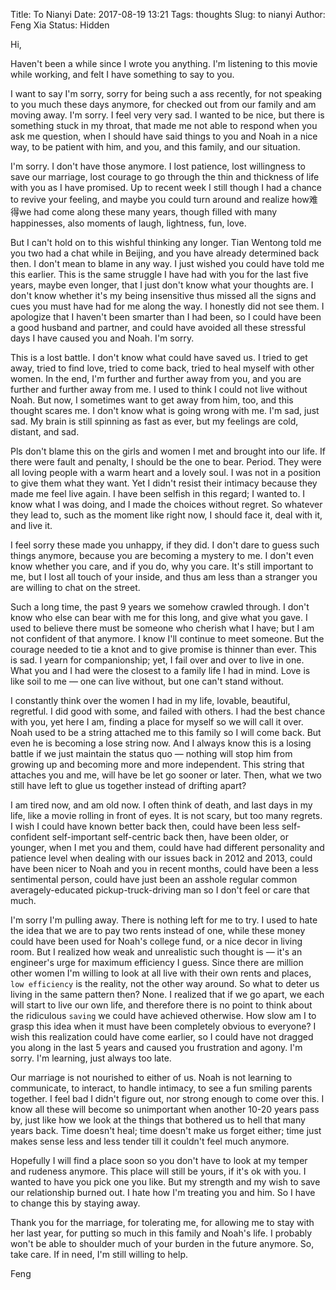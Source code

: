 Title: To Nianyi
Date: 2017-08-19 13:21
Tags: thoughts
Slug: to nianyi
Author: Feng Xia
Status: Hidden

Hi,

Haven't been a while since I wrote you anything. I'm listening to this
movie while working, and felt I have something to say to you.

I want to say I'm sorry, sorry for being such a ass recently, for not
speaking to you much these days anymore, for checked out from our
family and am moving away. I'm sorry. I feel very very sad. I wanted
to be nice, but there is something stuck in my throat, that made me
not able to respond when you ask me question, when I should have said
things to you and Noah in a nice way, to be patient with him, and you,
and this family, and our situation.

I'm sorry. I don't have those anymore. I lost patience, lost
willingness to save our marriage, lost courage to go through the thin
and thickness of life with you as I have promised. Up to recent week I
still though I had a chance to revive your feeling, and maybe you
could turn around and realize how难得we had come along these many
years, though filled with many happinesses, also moments of laugh,
lightness, fun, love.

But I can't hold on to this wishful thinking any longer. Tian Wentong
told me you two had a chat while in Beijing, and you have already
determined back then. I don't mean to blame in any way. I just wished
you could have told me this earlier. This is the same struggle I have
had with you for the last five years, maybe even longer, that I just
don't know what your thoughts are. I don't know whether it's my being
insensitive thus missed all the signs and cues you must have had for
me along the way. I honestly did not see them. I apologize that I
haven't been smarter than I had been, so I could have been a good
husband and partner, and could have avoided all these stressful days I
have caused you and Noah. I'm sorry.

This is a lost battle. I don't know what could have saved us. I tried
to get away, tried to find love, tried to come back, tried to heal
myself with other women. In the end, I'm further and further away from
you, and you are further and further away from me. I used to think I
could not live without Noah. But now, I sometimes want to get away
from him, too, and this thought scares me. I don't know what is going
wrong with me. I'm sad, just sad. My brain is still spinning as fast
as ever, but my feelings are cold, distant, and sad.

Pls don't blame this on the girls and women I met and brought into our
life. If there were fault and penalty, I should be the one to
bear. Period. They were all loving people with a warm heart and a
lovely soul. I was not in a position to give them what they want. Yet
I didn't resist their intimacy because they made me feel live again. I
have been selfish in this regard; I wanted to. I know what I was
doing, and I made the choices without regret. So whatever they lead
to, such as the moment like right now, I should face it, deal with it,
and live it.

I feel sorry these made you unhappy, if they did. I don't dare to
guess such things anymore, because you are becoming a mystery to me. I
don't even know whether you care, and if you do, why you care. It's
still important to me, but I lost all touch of your inside, and thus
am less than a stranger you are willing to chat on the street.

Such a long time, the past 9 years we somehow crawled through. I don't
know who else can bear with me for this long, and give what you
gave. I used to believe there must be someone who cherish what I have;
but I am not confident of that anymore. I know I'll continue to meet
someone. But the courage needed to tie a knot and to give promise is
thinner than ever. This is sad. I yearn for companionship; yet, I fail
over and over to live in one. What you and I had were the closest to a
family life I had in mind. Love is like soil to me &mdash; one can
live without, but one can't stand without.

I constantly think over the women I had in my life, lovable,
beautiful, regretful. I did good with some, and failed with others. I
had the best chance with you, yet here I am, finding a place for
myself so we will call it over. Noah used to be a string attached me
to this family so I will come back. But even he is becoming a lose
string now. And I always know this is a losing battle if we just
maintain the status quo &mdash; nothing will stop him from growing up
and becoming more and more independent. This string that attaches you
and me, will have be let go sooner or later. Then, what we two still
have left to glue us together instead of drifting apart?

I am tired now, and am old now. I often think of death, and last days
in my life, like a movie rolling in front of eyes. It is not scary,
but too many regrets. I wish I could have known better back then,
could have been less self-confident self-important self-centric back
then, have been older, or younger, when I met you and them, could have
had different personality and patience level when dealing with our
issues back in 2012 and 2013, could have been nicer to Noah and you in
recent months, could have been a less sentimental person, could have
just been an asshole regular common averagely-educated
pickup-truck-driving man so I don't feel or care that much.

I'm sorry I'm pulling away. There is nothing left for me to try. I
used to hate the idea that we are to pay two rents instead of one,
while these money could have been used for Noah's college fund, or a
nice decor in living room. But I realized how weak and unrealistic
such thought is &mdash; it's an engineer's urge for maximum efficiency
I guess. Since there are million other women I'm willing to look at
all live with their own rents and places, `low efficiency` is the
reality, not the other way around. So what to deter us living in the
same pattern then? None. I realized that if we go apart, we each will
start to live our own life, and therefore there is no point to think
about the ridiculous `saving` we could have achieved otherwise.  How
slow am I to grasp this idea when it must have been completely obvious
to everyone? I wish this realization could have come earlier, so I
could have not dragged you along in the last 5 years and caused you
frustration and agony. I'm sorry. I'm learning, just always too late.

Our marriage is not nourished to either of us. Noah is not learning to
communicate, to interact, to handle intimacy, to see a fun smiling
parents together. I feel bad I didn't figure out, nor strong enough to
come over this. I know all these will become so unimportant when
another 10-20 years pass by, just like how we look at the things that
bothered us to hell that many years back. Time doesn't heal; time
doesn't make us forget either; time just makes sense less and less
tender till it couldn't feel much anymore.

Hopefully I will find a place soon so you don't have to look at my
temper and rudeness anymore. This place will still be yours, if it's
ok with you. I wanted to have you pick one you like. But my strength
and my wish to save our relationship burned out. I hate how I'm
treating you and him. So I have to change this by staying away.

Thank you for the marriage, for tolerating me, for allowing me to stay
with her last year, for putting so much in this family and Noah's
life. I probably won't be able to shoulder much of your burden in the
future anymore. So, take care. If in need, I'm still willing to help.

Feng
